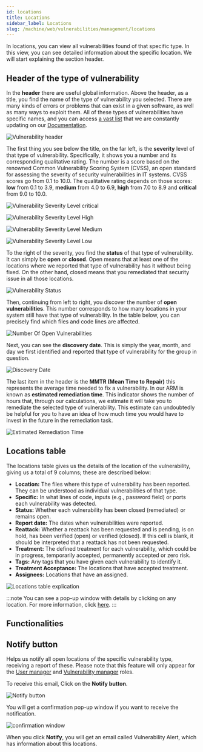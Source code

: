 ```yaml
---
id: locations
title: Locations
sidebar_label: Locations
slug: /machine/web/vulnerabilities/management/locations
---
```


In locations,
you can view all vulnerabilities
found of that specific type.
In this view,
you can see detailed information
about the specific location.
We will start explaining the
section header.

## Header of the type of vulnerability

In the **header** there are
useful global information.
Above the header, as a title,
you find the name of the type
of vulnerability you selected.
There are many kinds of errors
or problems that can exist in
a given software, as well as
many ways to exploit them.
All of these types of vulnerabilities
have specific names, and you
can access [a vast list](/criteria/vulnerabilities/)
that we are constantly updating on our
[Documentation](https://docs.fluidattacks.com/).

![Vulnerability header](https://res.cloudinary.com/fluid-attacks/image/upload/v1668778565/docs/web/vulnerabilities/management/header.png)

The first thing you see below
the title, on the far left, is
the **severity** level of that
type of vulnerability.
Specifically, it shows you a
number and its corresponding
qualitative rating.
The number is a score based on
the renowned Common Vulnerability
Scoring System (CVSS), an open
standard for assessing the
severity of security vulnerabilities
in IT systems.
CVSS scores go from 0.1 to 10.0.
The qualitative rating depends on
those scores: **low** from 0.1 to
3.9, **medium** from 4.0 to 6.9,
**high** from 7.0 to 8.9 and
**critical** from 9.0 to 10.0.

![Vulnerability Severity Level critical](https://res.cloudinary.com/fluid-attacks/image/upload/v1668775496/docs/web/vulnerabilities/management/critical.png)

![Vulnerability Severity Level High](https://res.cloudinary.com/fluid-attacks/image/upload/v1668775496/docs/web/vulnerabilities/management/hight.png)

![Vulnerability Severity Level Medium](https://res.cloudinary.com/fluid-attacks/image/upload/v1668775496/docs/web/vulnerabilities/management/medium.png)

![Vulnerability Severity Level Low](https://res.cloudinary.com/fluid-attacks/image/upload/v1668775496/docs/web/vulnerabilities/management/low.png)

To the right of the severity,
you find the **status** of that
type of vulnerability.
It can simply be **open** or **closed**.
Open means that at least one of
the locations where we reported
that type of vulnerability has it
without being fixed.
On the other hand, closed means
that you remediated that security
issue in all those locations.

![Vulnerability Status](https://res.cloudinary.com/fluid-attacks/image/upload/v1668776670/docs/web/vulnerabilities/management/status.png)

Then, continuing from left
to right, you discover the number
of **open vulnerabilities**.
This number corresponds to how
many locations in your system still
have that type of vulnerability.
In the table below, you can precisely
find which files and code lines
are affected.

![Number Of Open Vulnerabilities](https://res.cloudinary.com/fluid-attacks/image/upload/v1668778790/docs/web/vulnerabilities/management/open_vuln.png)

Next, you can see the
**discovery date**.
This is simply the year, month,
and day we first identified and
reported that type of vulnerability
for the group in question.

![Discovery Date](https://res.cloudinary.com/fluid-attacks/image/upload/v1668778886/docs/web/vulnerabilities/management/discover_day.png)

The last item in the header is
the **MMTR (Mean Time to Repair)**
this represents the average time
needed to fix a vulnerability.
In our ARM is known as
**estimated remediation time**.
This indicator shows the number
of hours that, through our
calculations, we estimate it will
take you to remediate the selected
type of vulnerability.
This estimate can undoubtedly be
helpful for you to have an idea
of how much time you would have
to invest in the future in the
remediation task.

![Estimated Remediation Time](https://res.cloudinary.com/fluid-attacks/image/upload/v1668778933/docs/web/vulnerabilities/management/mtr.png)

## Locations table

The locations table gives us
the details of the location of
the vulnerability,
giving us a total of 9 columns;
these are described below:

- **Location:**
  The files where
  this type of vulnerability
  has been reported.
  They can be understood as
  individual vulnerabilities
  of that type.
- **Specific:**
  In what
  lines of code,
  inputs (e.g.,
  password field)
  or ports each
  vulnerability was
  detected.
- **Status:**
  Whether each
  vulnerability has been
  closed (remediated) or
  remains open.
- **Report date:**
  The dates when
  vulnerabilities were reported.
- **Reattack:**
  Whether a
  reattack has been requested
  and is pending,
  is on hold,
  has been verified (open)
  or verified (closed).
  If this cell is blank,
  it should be interpreted
  that a reattack has not
  been requested.
- **Treatment:**
  The defined treatment
  for each vulnerability,
  which could be in progress,
  temporarily accepted,
  permanently accepted or
  zero risk.
- **Tags:**
  Any tags that you
  have given each vulnerability
  to identify it.
- **Treatment Acceptance:**
  The locations that have accepted treatment.
- **Assignees:**
  Locations that have an assigned.

![Locations table explication](https://res.cloudinary.com/fluid-attacks/image/upload/v1668782028/docs/web/vulnerabilities/management/location_table.png)

:::note
You can see a pop-up window with details
by clicking on any location.
For more information,
click [here](machine/web/vulnerabilities/management/general).
:::

## Functionalities

## Notify button

Helps us notify all
open locations of the
specific vulnerability type,
receiving a report of these.
Please note that this feature
will only appear for the
[User manager](/machine/web/groups/roles/#user-manager-role)
and [Vulnerability manager](/machine/web/groups/roles/#vulnerability-manager-role)
roles.

To receive this email,
Click on the **Notify button**.

![Notify button](https://res.cloudinary.com/fluid-attacks/image/upload/v1666212867/docs/web/vulnerabilities/management/notify_button.png)

You will get a confirmation
pop-up window if you want
to receive the notification.

![confirmation window](https://res.cloudinary.com/fluid-attacks/image/upload/v1666213023/docs/web/vulnerabilities/management/confirmation_window.png)

When you click **Notify**,
you will get an email called
Vulnerability Alert,
which has information about
this locations.
